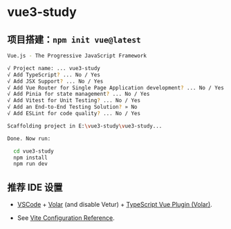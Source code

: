 # vue3-study

## 项目搭建：`npm init vue@latest`

```sh
Vue.js - The Progressive JavaScript Framework

√ Project name: ... vue3-study
√ Add TypeScript? ... No / Yes
√ Add JSX Support? ... No / Yes
√ Add Vue Router for Single Page Application development? ... No / Yes
√ Add Pinia for state management? ... No / Yes
√ Add Vitest for Unit Testing? ... No / Yes
√ Add an End-to-End Testing Solution? » No
√ Add ESLint for code quality? ... No / Yes

Scaffolding project in E:\vue3-study\vue3-study...

Done. Now run:

  cd vue3-study
  npm install
  npm run dev
```

## 推荐 IDE 设置

- [VSCode](https://code.visualstudio.com/) + [Volar](https://marketplace.visualstudio.com/items?itemName=Vue.volar) (and disable Vetur) + [TypeScript Vue Plugin (Volar)](https://marketplace.visualstudio.com/items?itemName=Vue.vscode-typescript-vue-plugin).

- See [Vite Configuration Reference](https://vitejs.dev/config/).

